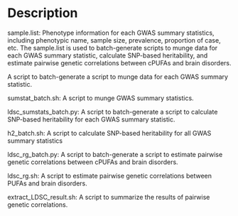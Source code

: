 # Description
sample.list: Phenotype information for each GWAS summary statistics, including phenotypic name, sample size, prevalence, proportion of case, etc. The sample.list is used to batch-generate scripts to munge data for each GWAS summary statistic, calculate SNP-based heritability, and estimate pairwise genetic correlations between cPUFAs and brain disorders.

A script to batch-generate a script to munge data for each GWAS summary statistic.

sumstat_batch.sh: A script to munge GWAS summary statistics.

ldsc_sumstats_batch.py: A script to batch-generate a script to calculate SNP-based heritability for each GWAS summary statistic.

h2_batch.sh: A script to calculate SNP-based heritability for all GWAS summary statistics

ldsc_rg_batch.py: A script to batch-generate a script to estimate pairwise genetic correlations between cPUFAs and brain disorders.

ldsc_rg.sh: A script to estimate pairwise genetic correlations between PUFAs and brain disorders.

extract_LDSC_result.sh: A script to summarize the results of pairwise genetic correlations.
